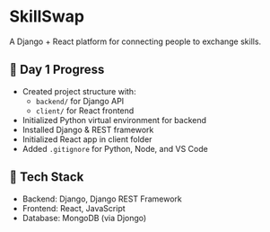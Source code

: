 # SkillSwap

A Django + React platform for connecting people to exchange skills.

## 📅 Day 1 Progress
- Created project structure with:
  - `backend/` for Django API
  - `client/` for React frontend
- Initialized Python virtual environment for backend
- Installed Django & REST framework
- Initialized React app in client folder
- Added `.gitignore` for Python, Node, and VS Code

## 🚀 Tech Stack
- Backend: Django, Django REST Framework
- Frontend: React, JavaScript
- Database: MongoDB (via Djongo)
